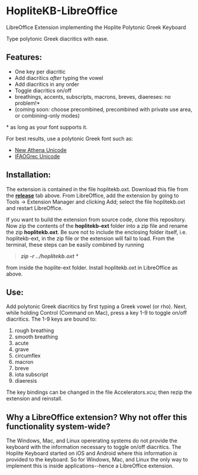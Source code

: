 # HopliteKB-LibreOffice
LibreOffice Extension implementing the Hoplite Polytonic Greek Keyboard

Type polytonic Greek diacritics with ease.

## Features:
* One key per diacritic
* Add diacritics _after_ typing the vowel
* Add diacritics in any order
* Toggle diacritics on/off
* breathings, accents, subscripts, macrons, breves, diaereses: no problem!\*
* (coming soon: choose precombined, precombined with private use area, or combining-only modes)

\* as long as your font supports it.

For best results, use a polytonic Greek font such as: 
* [New Athena Unicode](https://apagreekkeys.org/NAUdownload.html)
* [IFAOGrec Unicode](http://www.ifao.egnet.net/publications/publier/outils-ed/polices/#grec)

## Installation:
The extension is contained in the file hoplitekb.oxt.  Download this file from the [**release**](https://github.com/jeremymarch/HopliteKB-LibreOffice/releases) tab above.  From LibreOffice, add the extension by going to Tools -> Extension Manager and clicking Add; select the file hoplitekb.oxt and restart LibreOffice.

If you want to build the extension from source code, clone this repository.  Now zip the contents of the **hoplitekb-ext** folder into a zip file and rename the zip **hoplitekb.oxt**.  Be sure not to include the enclosing folder itself, i.e. hoplitekb-ext, in the zip file or the extension will fail to load.  From the terminal, these steps can be easily combined by running 
> **_zip -r ../hoplitekb.oxt \*_** 

from inside the hoplite-ext folder.  Install hoplitekb.oxt in LibreOffice as above.

## Use:
Add polytonic Greek diacritics by first typing a Greek vowel (or rho).  Next, while holding Control (Command on Mac), press a key 1-9 to toggle on/off diacritics.  The 1-9 keys are bound to: 
1. rough breathing 
2. smooth breathing
3. acute
4. grave
5. circumflex
6. macron
7. breve
8. iota subscript
9. diaeresis

The key bindings can be changed in the file Accelerators.xcu; then rezip the extension and reinstall.

## Why a LibreOffice extension?  Why not offer this functionality system-wide?
The Windows, Mac, and Linux opererating systems do not provide the keyboard with the information necessary to toggle on/off diacritics.  The Hoplite Keyboard started on iOS and Android where this information *is* provided to the keyboard.  So for Windows, Mac, and Linux the only way to implement this is inside applications--hence a LibreOffice extension.

